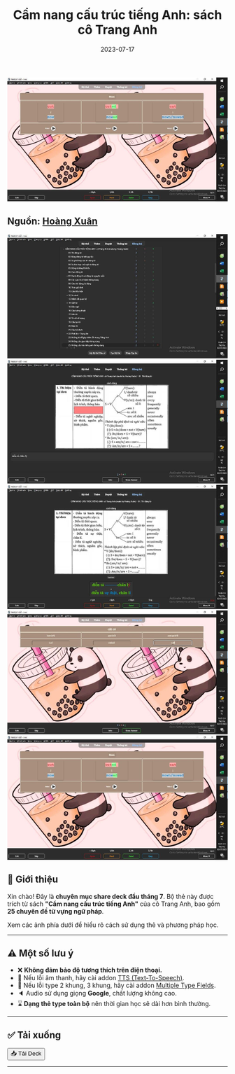 ﻿---
title: "Cẩm nang cấu trúc tiếng Anh: sách cô Trang Anh"
slug: "cam-nang-cau-truc-tieng-anh-trang-anh"
date: "2023-07-17"
description: Deck học từ sách "Cẩm nang cấu trúc tiếng Anh" của cô Trang Anh với 25 chuyên đề từ vựng ngữ pháp.
category: Tiếng Anh
domain: ankivn.com
keywords:
  - ankivn
  - english
  - grammar
  - vocab
tags:
  - deck
  - english
---

![](../../static/images/Pasted%20image%2020250118112325.png)

<!--truncate-->

## Nguồn: [Hoàng Xuân](https://www.facebook.com/groups/ankivocabulary/posts/1433989740694012/)

![](../../static/images/Pasted%20image%2020250118112308.png)
![](../../static/images/Pasted%20image%2020250118112312.png)
![](../../static/images/Pasted%20image%2020250118112316.png)
![](../../static/images/Pasted%20image%2020250118112320.png)
![](../../static/images/Pasted%20image%2020250118112325.png)


## 📖 Giới thiệu

Xin chào! Đây là **chuyên mục share deck đầu tháng 7**. Bộ thẻ này được trích từ sách **"Cẩm nang cấu trúc tiếng Anh"** của cô Trang Anh, bao gồm **25 chuyên đề từ vựng ngữ pháp**. 

Xem các ảnh phía dưới để hiểu rõ cách sử dụng thẻ và phương pháp học.

---

## ⚠️ Một số lưu ý

- ❌ **Không đảm bảo độ tương thích trên điện thoại.**
- 🔧 Nếu lỗi âm thanh, hãy cài addon [TTS (Text-To-Speech)](https://ankiweb.net/shared/info/1436550454).
- 🔧 Nếu lỗi type 2 khung, 3 khung, hãy cài addon [Multiple Type Fields](https://ankiweb.net/shared/info/711285688).
- 🔈 Audio sử dụng giọng **Google**, chất lượng không cao.
- ⌛ **Dạng thẻ type toàn bộ** nên thời gian học sẽ dài hơn bình thường.

---

## ✅ Tải xuống

<div style={{display: 'flex', justifyContent: 'left', gap: '20px'}}> 
  <a href="https://drive.google.com/file/d/1-tl8uzaNUGiW8WXgeEbxDLh3hZ8qUhnU/view?usp=drive_link" target="_blank"> 
    <button class="buttonPrimary" type="button">📥 Tải Deck</button> 
  </a> 
</div>

---

